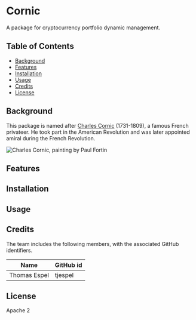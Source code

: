# Cornic



A package for cryptocurrency portfolio dynamic management.

## Table of Contents

- [Background](#background)
- [Features](#features)
- [Installation](#installation)
- [Usage](#usage)
- [Credits](#credits)
- [License](#license)

## Background

This package is named after [Charles Cornic](https://fr.wikipedia.org/wiki/Charles_Cornic) (1731-1809), a famous French privateer. He took part in the American Revolution and was later appointed amiral during the French Revolution.

![Charles Cornic, painting by Paul Fortin](https://upload.wikimedia.org/wikipedia/commons/thumb/4/4a/P1270559_Paul_Fortin_Cornic.jpg/196px-P1270559_Paul_Fortin_Cornic.jpg)

## Features

## Installation

## Usage

## Credits

The team includes the following members, with the associated GitHub identifiers.

| Name | GitHub id |
| --- | --- |
|Thomas Espel|tjespel|

## License
Apache 2
